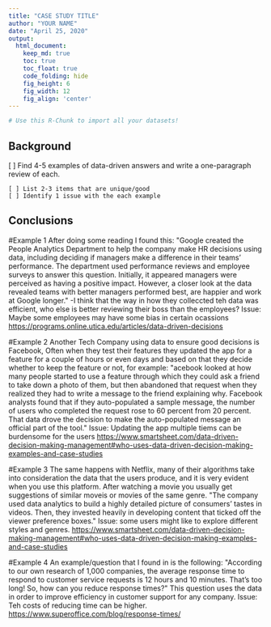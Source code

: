 ```yaml
---
title: "CASE STUDY TITLE"
author: "YOUR NAME"
date: "April 25, 2020"
output:
  html_document:  
    keep_md: true
    toc: true
    toc_float: true
    code_folding: hide
    fig_height: 6
    fig_width: 12
    fig_align: 'center'
---
```







```r
# Use this R-Chunk to import all your datasets!
```

## Background

[ ] Find 4-5 examples of data-driven answers and write a one-paragraph review of each.

    [ ] List 2-3 items that are unique/good
    [ ] Identify 1 issue with the each example



## Conclusions

#Example 1
After doing some reading I found this: "Google created the People Analytics Department to help the company make HR decisions using data, including deciding if managers make a difference in their teams’ performance. The department used performance reviews and employee surveys to answer this question. Initially, it appeared managers were perceived as having a positive impact. However, a closer look at the data revealed teams with better managers performed best, are happier and work at Google longer."
-I think that the way in how they colleccted teh data was efficient, who else is better reviewing their boss than the employees?
Issue: Maybe some employees may have some bias in certain ocassions
<https://programs.online.utica.edu/articles/data-driven-decisions>

#Example 2
Another Tech Company using data to ensure good decisions is Facebook, Often when they test their features they updated the app for a feature for a couple of hours or even days and based on that they decide whether to keep the feature or not, for example: "acebook looked at how many people started to use a feature through which they could ask a friend to take down a photo of them, but then abandoned that request when they realized they had to write a message to the friend explaining why. Facebook analysts found that if they auto-populated a sample message, the number of users who completed the request rose to 60 percent from 20 percent. That data drove the decision to make the auto-populated message an official part of the tool."
Issue: Updating the app multiple tiems can be burdensome for the users
<https://www.smartsheet.com/data-driven-decision-making-management#who-uses-data-driven-decision-making-examples-and-case-studies>

#Example 3
The same happens with Netflix, many of their algorithms take into consideration the data that the users produce, and it is very evident when you use this platform. After watching a movie you usually get suggestions of similar moveis or movies of the same genre.
"The company used data analytics to build a highly detailed picture of consumers’ tastes in videos. Then, they invested heavily in developing content that ticked off the viewer preference boxes."
Issue: some users might like to explore different styles and genres.
<https://www.smartsheet.com/data-driven-decision-making-management#who-uses-data-driven-decision-making-examples-and-case-studies>

#Example 4
An example/question that I found in is the following: "According to our own research of 1,000 companies, the average response time to respond to customer service requests is 12 hours and 10 minutes. That’s too long! So, how can you reduce response times?"
This question uses the data in order to improve efficiency in customer support for any company.
Issue: Teh costs of reducing time can be higher.
<https://www.superoffice.com/blog/response-times/>
